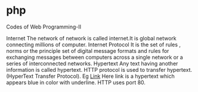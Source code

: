# php
Codes of Web Programming-II

Internet
The network of network is called internet.It is global network connecting millions of
computer.
Internet Protocol
It is the set of rules , norms or the principle set of digital message formats and rules for
exchanging messages between computers across a single network or a series of
interconnected networks.
Hypertext
Any text having another information is called hypertext.
HTTP protocol is used to transfer hypertext.(HyperText Transfer Protocol).
Eg <a href = “ab.html”>Link</a>
Here link is a hypertext which appears blue in color with underline.
HTTP uses port 80.
